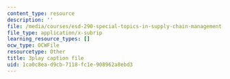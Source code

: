 ```yaml
---
content_type: resource
description: ''
file: /media/courses/esd-290-special-topics-in-supply-chain-management-spring-2005/1ca0c8ead9cb7118fc1e908962a8ebd3_H7vyIn6WtOk.srt
file_type: application/x-subrip
learning_resource_types: []
ocw_type: OCWFile
resourcetype: Other
title: 3play caption file
uid: 1ca0c8ea-d9cb-7118-fc1e-908962a8ebd3
---
```

